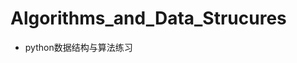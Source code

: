 <!--
 * @Author: your name
 * @Date: 2020-08-03 16:25:37
 * @LastEditTime: 2020-08-03 17:00:17
 * @LastEditors: Please set LastEditors
 * @Description: In User Settings Edit
 * @FilePath: \Algorithms_and_Data_Strucures\README.md
-->

# Algorithms_and_Data_Strucures

- python数据结构与算法练习
